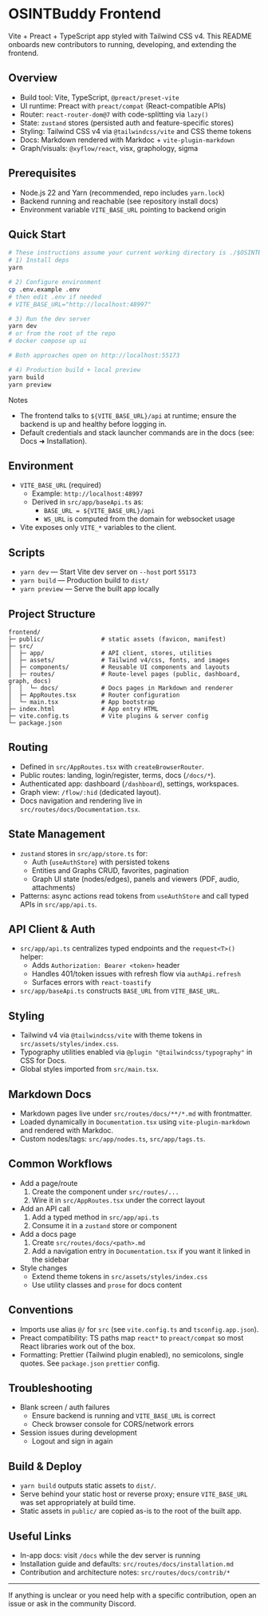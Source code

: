 # OSINTBuddy Frontend

Vite + Preact + TypeScript app styled with Tailwind CSS v4. This README onboards new contributors to running, developing, and extending the frontend.

## Overview
- Build tool: Vite, TypeScript, `@preact/preset-vite`
- UI runtime: Preact with `preact/compat` (React-compatible APIs)
- Router: `react-router-dom@7` with code-splitting via `lazy()`
- State: `zustand` stores (persisted auth and feature-specific stores)
- Styling: Tailwind CSS v4 via `@tailwindcss/vite` and CSS theme tokens
- Docs: Markdown rendered with Markdoc + `vite-plugin-markdown`
- Graph/visuals: `@xyflow/react`, visx, graphology, sigma

## Prerequisites
- Node.js 22 and Yarn (recommended, repo includes `yarn.lock`)
- Backend running and reachable (see repository install docs)
- Environment variable `VITE_BASE_URL` pointing to backend origin

## Quick Start
```bash
# These instructions assume your current working directory is ./$OSINTBUDDY_REPO/frontend/
# 1) Install deps
yarn

# 2) Configure environment
cp .env.example .env
# then edit .env if needed
# VITE_BASE_URL="http://localhost:48997"

# 3) Run the dev server
yarn dev
# or from the root of the repo
# docker compose up ui

# Both approaches open on http://localhost:55173

# 4) Production build + local preview
yarn build
yarn preview
```

Notes
- The frontend talks to `${VITE_BASE_URL}/api` at runtime; ensure the backend is up and healthy before logging in.
- Default credentials and stack launcher commands are in the docs (see: Docs ➜ Installation).

## Environment
- `VITE_BASE_URL` (required)
  - Example: `http://localhost:48997`
  - Derived in `src/app/baseApi.ts` as:
    - `BASE_URL = ${VITE_BASE_URL}/api`
    - `WS_URL` is computed from the domain for websocket usage
- Vite exposes only `VITE_*` variables to the client.

## Scripts
- `yarn dev` — Start Vite dev server on `--host` port `55173`
- `yarn build` — Production build to `dist/`
- `yarn preview` — Serve the built app locally

## Project Structure
```
frontend/
├─ public/                # static assets (favicon, manifest)
├─ src/
│  ├─ app/                # API client, stores, utilities
│  ├─ assets/             # Tailwind v4/css, fonts, and images
│  ├─ components/         # Reusable UI components and layouts
│  ├─ routes/             # Route-level pages (public, dashboard, graph, docs)
│  │  └─ docs/            # Docs pages in Markdown and renderer
│  ├─ AppRoutes.tsx       # Router configuration
│  └─ main.tsx            # App bootstrap
├─ index.html             # App entry HTML
├─ vite.config.ts         # Vite plugins & server config
└─ package.json
```

## Routing
- Defined in `src/AppRoutes.tsx` with `createBrowserRouter`.
- Public routes: landing, login/register, terms, docs (`/docs/*`).
- Authenticated app: dashboard (`/dashboard`), settings, workspaces.
- Graph view: `/flow/:hid` (dedicated layout).
- Docs navigation and rendering live in `src/routes/docs/Documentation.tsx`.

## State Management
- `zustand` stores in `src/app/store.ts` for:
  - Auth (`useAuthStore`) with persisted tokens
  - Entities and Graphs CRUD, favorites, pagination
  - Graph UI state (nodes/edges), panels and viewers (PDF, audio, attachments)
- Patterns: async actions read tokens from `useAuthStore` and call typed APIs in `src/app/api.ts`.

## API Client & Auth
- `src/app/api.ts` centralizes typed endpoints and the `request<T>()` helper:
  - Adds `Authorization: Bearer <token>` header
  - Handles 401/token issues with refresh flow via `authApi.refresh`
  - Surfaces errors with `react-toastify`
- `src/app/baseApi.ts` constructs `BASE_URL` from `VITE_BASE_URL`.

## Styling
- Tailwind v4 via `@tailwindcss/vite` with theme tokens in `src/assets/styles/index.css`.
- Typography utilities enabled via `@plugin "@tailwindcss/typography"` in CSS for Docs.
- Global styles imported from `src/main.tsx`.

## Markdown Docs
- Markdown pages live under `src/routes/docs/**/*.md` with frontmatter.
- Loaded dynamically in `Documentation.tsx` using `vite-plugin-markdown` and rendered with Markdoc.
- Custom nodes/tags: `src/app/nodes.ts`, `src/app/tags.ts`.

## Common Workflows
- Add a page/route
  1. Create the component under `src/routes/...`
  2. Wire it in `src/AppRoutes.tsx` under the correct layout
- Add an API call
  1. Add a typed method in `src/app/api.ts`
  2. Consume it in a `zustand` store or component
- Add a docs page
  1. Create `src/routes/docs/<path>.md`
  2. Add a navigation entry in `Documentation.tsx` if you want it linked in the sidebar
- Style changes
  - Extend theme tokens in `src/assets/styles/index.css`
  - Use utility classes and `prose` for docs content

## Conventions
- Imports use alias `@/` for `src` (see `vite.config.ts` and `tsconfig.app.json`).
- Preact compatibility: TS paths map `react*` to `preact/compat` so most React libraries work out of the box.
- Formatting: Prettier (Tailwind plugin enabled), no semicolons, single quotes. See `package.json` `prettier` config.

## Troubleshooting
- Blank screen / auth failures
  - Ensure backend is running and `VITE_BASE_URL` is correct
  - Check browser console for CORS/network errors
- Session issues during development
  - Logout and sign in again

## Build & Deploy
- `yarn build` outputs static assets to `dist/`.
- Serve behind your static host or reverse proxy; ensure `VITE_BASE_URL` was set appropriately at build time.
- Static assets in `public/` are copied as-is to the root of the built app.

## Useful Links
- In-app docs: visit `/docs` while the dev server is running
- Installation guide and defaults: `src/routes/docs/installation.md`
- Contribution and architecture notes: `src/routes/docs/contrib/*`

---

If anything is unclear or you need help with a specific contribution, open an issue or ask in the community Discord.

